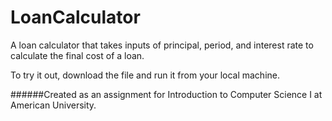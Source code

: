 # LoanCalculator

A loan calculator that takes inputs of principal, period, and interest rate to calculate the final cost of a loan.    

To try it out, download the file and run it from your local machine.

######Created as an assignment for Introduction to Computer Science I at American University.
